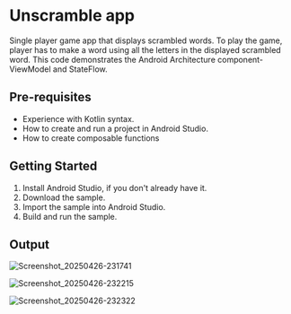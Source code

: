 Unscramble app
=================================

Single player game app that displays scrambled words. To play the game, player has to make a
word using all the letters in the displayed scrambled word.
This code demonstrates the Android Architecture component- ViewModel and StateFlow.


Pre-requisites
--------------
* Experience with Kotlin syntax.
* How to create and run a project in Android Studio.
* How to create composable functions 


Getting Started
---------------
1. Install Android Studio, if you don't already have it.
2. Download the sample.
3. Import the sample into Android Studio.
4. Build and run the sample.

Output
---------------
![Screenshot_20250426-231741](https://github.com/user-attachments/assets/41e2f9c0-c18c-4007-9400-8c86856ce1ea)

![Screenshot_20250426-232215](https://github.com/user-attachments/assets/bb6be383-8e6c-4d77-86e8-00b8357c1370)

![Screenshot_20250426-232322](https://github.com/user-attachments/assets/f0e6e6eb-0f9f-4081-a560-558802c036c6)

